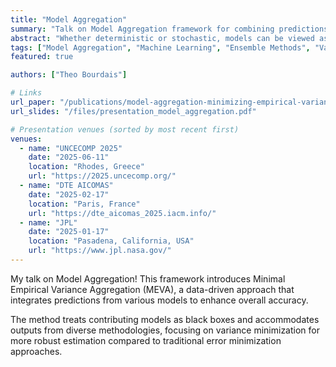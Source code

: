 ```yaml
---
title: "Model Aggregation"
summary: "Talk on Model Aggregation framework for combining predictions from diverse models"
abstract: "Whether deterministic or stochastic, models can be viewed as functions designed to approximate a specific quantity of interest. We introduce Minimal Empirical Variance Aggregation (MEVA), a data-driven framework that integrates predictions from various models, enhancing overall accuracy by leveraging the individual strengths of each. This non-intrusive, model-agnostic approach treats the contributing models as black boxes and accommodates outputs from diverse methodologies, including machine learning algorithms and traditional numerical solvers. We advocate for a point-wise linear aggregation process and consider two methods for optimizing this aggregate: Minimal Error Aggregation (MEA), which minimizes the prediction error, and Minimal Variance Aggregation (MVA), which focuses on reducing variance. We prove a theorem showing that MVA can be more robustly estimated from data than MEA, making MEVA superior to Minimal Empirical Error Aggregation (MEEA). Unlike MEEA, which interpolates target values directly, MEVA formulates aggregation as an error estimation problem, which can be performed using any backbone learning paradigm. We demonstrate the versatility and effectiveness of our framework across various applications, including data science and partial differential equations, illustrating its ability to significantly enhance both robustness and accuracy."
tags: ["Model Aggregation", "Machine Learning", "Ensemble Methods", "Variance Minimization"]
featured: true

authors: ["Theo Bourdais"]

# Links
url_paper: "/publications/model-aggregation-minimizing-empirical-variance-outperforms-minimizing-empirical-error/"
url_slides: "/files/presentation_model_aggregation.pdf"

# Presentation venues (sorted by most recent first)
venues:
  - name: "UNCECOMP 2025"
    date: "2025-06-11"
    location: "Rhodes, Greece"
    url: "https://2025.uncecomp.org/"
  - name: "DTE AICOMAS"
    date: "2025-02-17"
    location: "Paris, France"
    url: "https://dte_aicomas_2025.iacm.info/"
  - name: "JPL"
    date: "2025-01-17"
    location: "Pasadena, California, USA"
    url: "https://www.jpl.nasa.gov/"
---
```


My talk on Model Aggregation! This framework introduces Minimal Empirical Variance Aggregation (MEVA), a data-driven approach that integrates predictions from various models to enhance overall accuracy.

The method treats contributing models as black boxes and accommodates outputs from diverse methodologies, focusing on variance minimization for more robust estimation compared to traditional error minimization approaches.